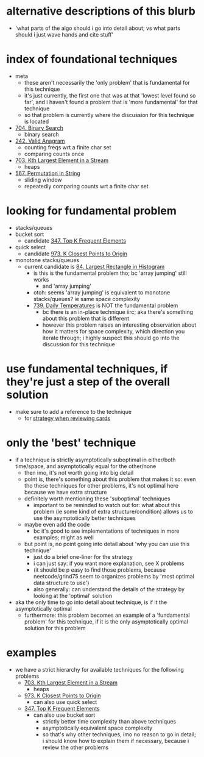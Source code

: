 # alternative descriptions of this blurb
- 'what parts of the algo should i go into detail about; vs what parts should i just wave hands and cite stuff'

# index of foundational techniques
- meta
	- these aren't necessarily the 'only problem' that is fundamental for this technique
	- it's just currently, the first one that was at that 'lowest level found so far', and i haven't found a problem that is 'more fundamental' for that technique
	- so that problem is currently where the discussion for this technique is located
- [704. Binary Search](../LeetCode/704.%20Binary%20Search.md)
	- binary search
- [242. Valid Anagram](../LeetCode/242.%20Valid%20Anagram.md)
	- counting freqs wrt a finite char set
	- comparing counts once
- [703. Kth Largest Element in a Stream](../LeetCode/703.%20Kth%20Largest%20Element%20in%20a%20Stream.md)
	- heaps
- [567. Permutation in String](../LeetCode/567.%20Permutation%20in%20String.md)
	- sliding window
	- repeatedly comparing counts wrt a finite char set

# looking for fundamental problem
- stacks/queues
- bucket sort
	- candidate [347. Top K Frequent Elements](../LeetCode/347.%20Top%20K%20Frequent%20Elements.md)
- quick select
	- candidate [973. K Closest Points to Origin](../LeetCode/973.%20K%20Closest%20Points%20to%20Origin.md)
- monotone stacks/queues
	- current candidate is [84. Largest Rectangle in Histogram](../LeetCode/84.%20Largest%20Rectangle%20in%20Histogram.md)
		- is this is the fundamental problem tho; bc 'array jumping' still works
			- and 'array jumping' 
		- otoh: seems 'array jumping' is equivalent to monotone stacks/queues? ie same space complexity
		- [739. Daily Temperatures](../LeetCode/739.%20Daily%20Temperatures.md) is NOT the fundamental problem
			- bc there is an in-place technique iirc; aka there's something about this problem that is different
			- however this problem raises an interesting observation about how it matters for space complexity, which direction you iterate through; i highly suspect this should go into the discussion for this technique


# use fundamental techniques, if they're just a step of the overall solution
- make sure to add a reference to the technique
	- for [strategy when reviewing cards](strategy%20when%20reviewing%20cards.md)


# only the 'best' technique
- if a technique is strictly asymptotically suboptimal in either/both time/space, and asymptotically equal for the other/none
	- then imo, it's not worth going into big detail
	- point is, there's something about this problem that makes it so: even tho these techniques for other problems, it's not optimal here because we have extra structure
	- definitely worth mentioning these 'suboptimal' techniques
		- important to be reminded to watch out for: what about this problem (ie some kind of extra structure/condition) allows us to use the asymptotically better techniques
	- maybe even add the code
		- bc it's good to see implementations of techniques in more examples; might as well
	- but point is, no point going into detail about 'why you can use this technique'
		- just do a brief one-liner for the strategy
		- i can just say: if you want more explanation, see X problems
		- (it should be p easy to find those problems, because neetcode/grind75 seem to organizes problems by 'most optimal data structure to use')
		- also generally: can understand the details of the strategy by looking at the 'optimal' solution
- aka the only time to go into detail about technique, is if it the asymptotically optimal
	- furthermore: this problem becomes an example of a 'fundamental problem' for this technique, if it is the only asymptotically optimal solution for this problem

# examples
- we have a strict hierarchy for available techniques for the following problems
	- [703. Kth Largest Element in a Stream](../LeetCode/703.%20Kth%20Largest%20Element%20in%20a%20Stream.md)
		- heaps
	- [973. K Closest Points to Origin](../LeetCode/973.%20K%20Closest%20Points%20to%20Origin.md)
		- can also use quick select
	- [347. Top K Frequent Elements](../LeetCode/347.%20Top%20K%20Frequent%20Elements.md)
		- can also use bucket sort
			- strictly better time complexity than above techniques
			- asymptotically equivalent space complexity
			- so that's why other techniques, imo no reason to go in detail; i should know how to explain them if necessary, because i review the other problems


